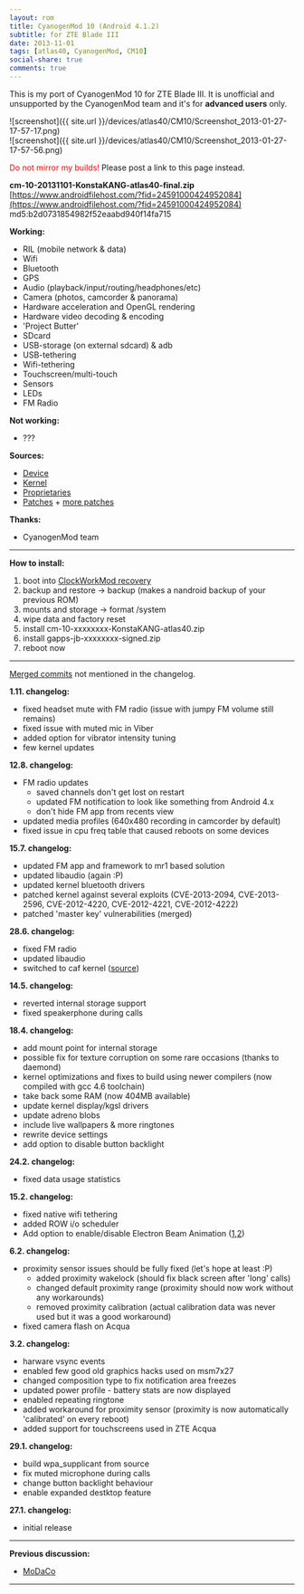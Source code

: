 ```yaml
---
layout: rom
title: CyanogenMod 10 (Android 4.1.2)
subtitle: for ZTE Blade III
date: 2013-11-01
tags: [atlas40, CyanogenMod, CM10]
social-share: true
comments: true
---
```


This is my port of CyanogenMod 10 for ZTE Blade III. It is unofficial and unsupported by the CyanogenMod team and it's for **advanced users** only.

![screenshot]({{ site.url }}/devices/atlas40/CM10/Screenshot_2013-01-27-17-57-17.png)  
![screenshot]({{ site.url }}/devices/atlas40/CM10/Screenshot_2013-01-27-17-57-56.png)

<span style="color:#FF0000;">Do not mirror my builds!</span> Please post a link to this page instead.

**cm-10-20131101-KonstaKANG-atlas40-final.zip**  
[https://www.androidfilehost.com/?fid=24591000424952084](https://www.androidfilehost.com/?fid=24591000424952084)  
md5:b2d0731854982f52eaabd940f14fa715  

**Working:**

- RIL (mobile network & data)
- Wifi
- Bluetooth
- GPS
- Audio (playback/input/routing/headphones/etc)
- Camera (photos, camcorder & panorama)
- Hardware acceleration and OpenGL rendering
- Hardware video decoding & encoding
- 'Project Butter'
- SDcard
- USB-storage (on external sdcard) & adb
- USB-tethering
- Wifi-tethering
- Touchscreen/multi-touch
- Sensors
- LEDs
- FM Radio

**Not working:**

- ???

**Sources:**

- [Device](https://github.com/KonstaT/android_device_zte_atlas40/tree/jellybean)
- [Kernel](https://github.com/KonstaT/android_kernel_zte_msm7x27a/tree/jellybean)
- [Proprietaries](https://github.com/KonstaT/proprietary_vendor_zte/tree/jellybean)
- [Patches](https://github.com/KonstaT/android_device_zte_blade/tree/jellybean/patches) + [more patches](https://github.com/KonstaT/android_device_zte_atlas40/tree/jellybean/patches)

**Thanks:**

- CyanogenMod team

----

**How to install:**

1. boot into [ClockWorkMod recovery](/devices/atlas40/CWM)
2. backup and restore -> backup (makes a nandroid backup of your previous ROM)
3. mounts and storage -> format /system
4. wipe data and factory reset
5. install cm-10-xxxxxxxx-KonstaKANG-atlas40.zip
6. install gapps-jb-xxxxxxxx-signed.zip
7. reboot now

----

[Merged commits](http://review.cyanogenmod.com/#/q/status:merged++branch:jellybean+-project:%5E.*device.*+-project:%5E.*kernel.*,n,z) not mentioned in the changelog.

**1.11. changelog:**

- fixed headset mute with FM radio (issue with jumpy FM volume still remains)
- fixed issue with muted mic in Viber
- added option for vibrator intensity tuning
- few kernel updates

**12.8. changelog:**

- FM radio updates
  - saved channels don't get lost on restart
  - updated FM notification to look like something from Android 4.x
  - don't hide FM app from recents view
- updated media profiles (640x480 recording in camcorder by default)
- fixed issue in cpu freq table that caused reboots on some devices

**15.7. changelog:**

- updated FM app and framework to mr1 based solution
- updated libaudio (again :P)
- updated kernel bluetooth drivers
- patched kernel against several exploits (CVE-2013-2094, CVE-2013-2596, CVE-2012-4220, CVE-2012-4221, CVE-2012-4222)
- patched 'master key' vulnerabilities (merged)

**28.6. changelog:**

- fixed FM radio
- updated libaudio
- switched to caf kernel ([source](https://github.com/KonstaT/android_kernel_zte_msm7x27a/tree/rb1))

**14.5. changelog:**

- reverted internal storage support
- fixed speakerphone during calls

**18.4. changelog:**

- add mount point for internal storage
- possible fix for texture corruption on some rare occasions (thanks to daemond)
- kernel optimizations and fixes to build using newer compilers (now compiled with gcc 4.6 toolchain)
- take back some RAM (now 404MB available)
- update kernel display/kgsl drivers
- update adreno blobs
- include live wallpapers & more ringtones
- rewrite device settings
- add option to disable button backlight

**24.2. changelog:**

- fixed data usage statistics

**15.2. changelog:**

- fixed native wifi tethering
- added ROW i/o scheduler
- Add option to enable/disable Electron Beam Animation ([1](https://review.cyanogenmod.org/#/c/31300/),[2](https://review.cyanogenmod.org/#/c/31301/))

**6.2. changelog:**

- proximity sensor issues should be fully fixed (let's hope at least :P)
  - added proximity wakelock (should fix black screen after 'long' calls)
  - changed default proximity range (proximity should now work without any workarounds)
  - removed proximity calibration (actual calibration data was never used but it was a good workaround)
- fixed camera flash on Acqua

**3.2. changelog:**

- harware vsync events
- enabled few good old graphics hacks used on msm7x27
- changed composition type to fix notification area freezes
- updated power profile - battery stats are now displayed
- enabled repeating ringtone
- added workaround for proximity sensor (proximity is now automatically 'calibrated' on every reboot)
- added support for touchscreens used in ZTE Acqua

**29.1. changelog:**

- build wpa_supplicant from source
- fix muted microphone during calls
- change button backlight behaviour
- enable expanded destktop feature

**27.1. changelog:**

- initial release

----

**Previous discussion:**

- [MoDaCo](http://www.modaco.com/topic/360513-cyanogenmod-10/)

----
